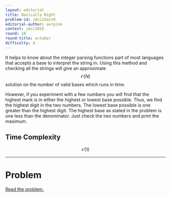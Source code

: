```yaml
---
layout: editorial
title: Basically Right
problem-id: jdcc15octd
editorial-author: aurpine
contest: jdcc2015
round: 10
round-title: october
difficulty: d
---
```


It helps to know about the integer parsing functions part of most languages that accepts a base to interpret the string in. Using this method and checking all the strings will give an approximate $$\mathcal{O}(N)$$ solution on the number of valid bases which runs in time.

However, if you experiment with a few numbers you will find that the highest mark is in either the highest or lowest base possible. Thus, we find the highest digit in the two numbers. The lowest base possible is one greater than the highest digit. The highest base as stated in the problem is one less than the denominator. Just check the two numbers and print the maximum.

## Time Complexity
$$\mathcal{O}(1)$$

---

# Problem
[Read the problem.](/cpt-problems/jdcc/2015/october/d)
